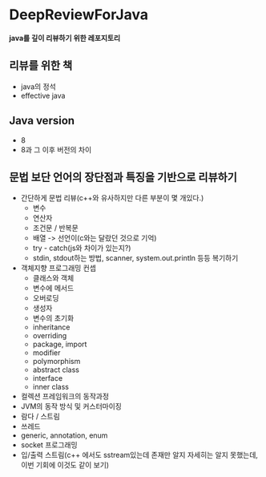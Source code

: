 # DeepReviewForJava

**java를 깊이 리뷰하기 위한 레포지토리**

## 리뷰를 위한 책

+ java의 정석
+ effective java

## Java version

+ 8
+ 8과 그 이후 버전의 차이

## 문법 보단 언어의 장단점과 특징을 기반으로 리뷰하기

+ 간단하게 문법 리뷰(c++와 유사하지만 다른 부분이 몇 개있다.)
  + 변수
  + 연산자
  + 조건문 / 반복문
  + 배열 -> 선언이(c와는 달랐던 것으로 기억)
  + try - catch(js와 차이가 있는지?)
  + stdin, stdout하는 방법, scanner, system.out.println 등등 복기하기
+ 객체지향 프로그래밍 컨셉
  + 클래스와 객체
  + 변수에 메서드
  + 오버로딩
  + 생성자
  + 변수의 초기화
  + inheritance
  + overriding
  + package, import
  + modifier
  + polymorphism
  + abstract class
  + interface
  + inner class
+ 컬렉션 프레임워크의 동작과정
+ JVM의 동작 방식 및 커스터마이징
+ 람다 / 스트림
+ 쓰레드
+ generic, annotation, enum
+ socket 프로그래밍
+ 입/출력 스트림(c++ 에서도 sstream있는데 존재만 알지 자세히는 알지 못했는데, 이번 기회에 이것도 같이 보기) 
